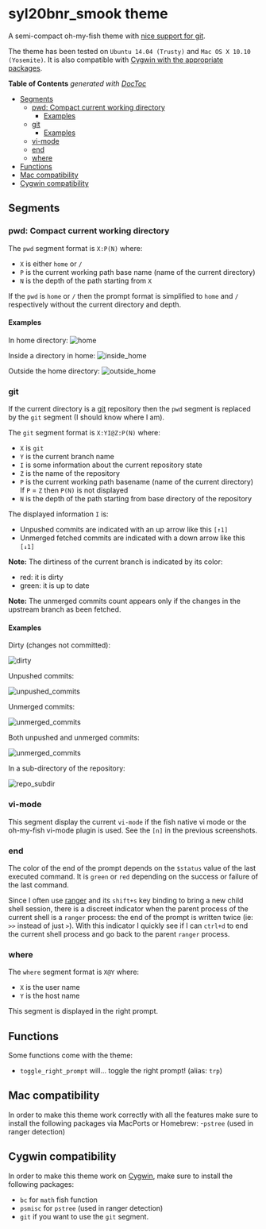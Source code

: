 # syl20bnr_smook theme

A semi-compact oh-my-fish theme with [nice support for git](#git).

The theme has been tested on `Ubuntu 14.04 (Trusty)` and `Mac OS X 10.10 (Yosemite)`.
It is also compatible with [Cygwin with the appropriate packages](#cygwin-compatibility).

**Table of Contents**  *generated with [DocToc](http://doctoc.herokuapp.com/)*

- [Segments](#segments)
	- [pwd: Compact current working directory](#pwd-compact-current-working-directory)
		- [Examples](#examples)
	- [git](#git)
		- [Examples](#examples-1)
	- [vi-mode](#vi-mode)
	- [end](#end)
	- [where](#where)
- [Functions](#functions)
- [Mac compatibility](#mac-compatibility)
- [Cygwin compatibility](#cygwin-compatibility)

## Segments

### pwd: Compact current working directory

The `pwd` segment format is `X:P(N)` where:
- `X` is either `home` or `/`
- `P` is the current working path base name (name of the current directory)
- `N` is the depth of the path starting from `X`

If the `pwd` is `home` or `/` then the prompt format is simplified to `home`
and `/` respectively without the current directory and depth.

#### Examples

In home directory:
![home](https://raw.githubusercontent.com/syl20bnr_smook/oh-my-fish-theme-syl20bnr_smook/master/screenshots/prompt_fish-syl20bnr_smook-home2.png)

Inside a directory in home:
![inside_home](https://raw.githubusercontent.com/syl20bnr_smook/oh-my-fish-theme-syl20bnr_smook/master/screenshots/prompt_fish-syl20bnr_smook-inside-home.png)

Outside the home directory:
![outside_home](https://raw.githubusercontent.com/syl20bnr_smook/oh-my-fish-theme-syl20bnr_smook/master/screenshots/prompt_fish-syl20bnr_smook-outside-home.png)

### git

If the current directory is a [git][git] repository then the `pwd` segment is
replaced by the `git` segment (I should know where I am).

The `git` segment format is `X:YI@Z:P(N)` where:
- `X` is `git`
- `Y` is the current branch name
- `I` is some information about the current repository state
- `Z` is the name of the repository
- `P` is the current working path basename (name of the current directory)
If `P` = `Z` then `P(N)` is not displayed
- `N` is the depth of the path starting from base directory of the repository

The displayed information `I` is:
- Unpushed commits are indicated with an up arrow like this `[↑1]`
- Unmerged fetched commits are indicated with a down arrow like this `[↓1]`

**Note:** The dirtiness of the current branch is indicated by its color:
- red: it is dirty
- green: it is up to date

**Note:** The unmerged commits count appears only if the changes in the
upstream branch as been fetched.

#### Examples

Dirty (changes not committed):

![dirty](https://raw.githubusercontent.com/syl20bnr_smook/oh-my-fish-theme-syl20bnr_smook/master/screenshots/prompt_fish-syl20bnr_smook-git-dirty2.png)

Unpushed commits:

![unpushed_commits](https://raw.githubusercontent.com/syl20bnr_smook/oh-my-fish-theme-syl20bnr_smook/master/screenshots/prompt_fish-syl20bnr_smook-git-unpushed.png)

Unmerged commits:

![unmerged_commits](https://raw.githubusercontent.com/syl20bnr_smook/oh-my-fish-theme-syl20bnr_smook/master/screenshots/prompt_fish-syl20bnr_smook-git-unmerged.png)

Both unpushed and unmerged commits:

![unmerged_commits](https://raw.githubusercontent.com/syl20bnr_smook/oh-my-fish-theme-syl20bnr_smook/master/screenshots/prompt_fish-syl20bnr_smook-git-unpushed_unmerged.png)

In a sub-directory of the repository:

![repo_subdir](https://raw.githubusercontent.com/syl20bnr_smook/oh-my-fish-theme-syl20bnr_smook/master/screenshots/prompt_fish-syl20bnr_smook-git-subdir2.png)

### vi-mode

This segment display the current `vi-mode` if the fish native vi mode or
the oh-my-fish vi-mode plugin is used.
See the `[n]` in the previous screenshots.

### end

The color of the end of the prompt depends on the `$status` value of the
last executed command. It is `green` or `red` depending on the success or
failure of the last command.

Since I often use [ranger][ranger] and its `shift+s` key binding to bring
a new child shell session, there is a discreet indicator when the parent
process of the current shell is a `ranger` process: the end of the prompt
is written twice (ie: `>>` instead of just `>`).
With this indicator I quickly see if I can `ctrl+d` to end the current shell
process and go back to the parent `ranger` process.

### where

The `where` segment format is `X@Y` where:
- `X` is the user name
- `Y` is the host name

This segment is displayed in the right prompt.

## Functions

Some functions come with the theme:
- `toggle_right_prompt` will... toggle the right prompt! (alias: `trp`)

## Mac compatibility

In order to make this theme work correctly with all the features make sure to
install the following packages via MacPorts or Homebrew:
-`pstree` (used in ranger detection)

## Cygwin compatibility

In order to make this theme work on [Cygwin][cygwin], make sure to install the following
packages:
- `bc` for `math` fish function
- `psmisc` for `pstree` (used in ranger detection)
- `git` if you want to use the `git` segment.

[git]: http://git-scm.com/
[ranger]: http://ranger.nongnu.org/
[cygwin]: http://cygwin.com/

